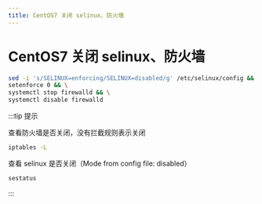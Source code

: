 ```yaml
---
title: CentOS7 关闭 selinux、防火墙
---
```


# CentOS7 关闭 selinux、防火墙

<post-meta date="2021-03-27" />

```bash
sed -i 's/SELINUX=enforcing/SELINUX=disabled/g' /etc/selinux/config && \
setenforce 0 && \
systemctl stop firewalld && \
systemctl disable firewalld
```

:::tip 提示

查看防火墙是否关闭，没有拦截规则表示关闭

```bash
iptables -L
```

查看 selinux 是否关闭（Mode from config file: disabled）

```bash
sestatus
```

:::

